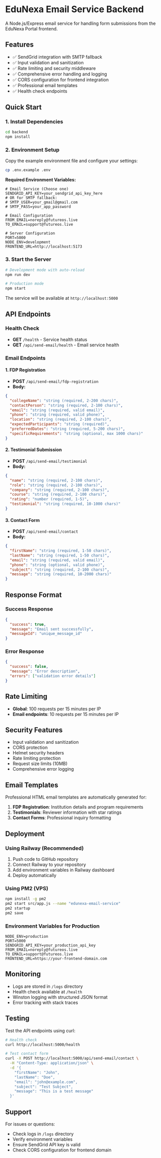 # EduNexa Email Service Backend

A Node.js/Express email service for handling form submissions from the EduNexa Portal frontend.

## Features

- ✅ SendGrid integration with SMTP fallback
- ✅ Input validation and sanitization
- ✅ Rate limiting and security middleware
- ✅ Comprehensive error handling and logging
- ✅ CORS configuration for frontend integration
- ✅ Professional email templates
- ✅ Health check endpoints

## Quick Start

### 1. Install Dependencies

```bash
cd backend
npm install
```

### 2. Environment Setup

Copy the example environment file and configure your settings:

```bash
cp .env.example .env
```

**Required Environment Variables:**

```env
# Email Service (Choose one)
SENDGRID_API_KEY=your_sendgrid_api_key_here
# OR for SMTP fallback:
# SMTP_USER=your_gmail@gmail.com
# SMTP_PASS=your_app_password

# Email Configuration
FROM_EMAIL=noreply@futureos.live
TO_EMAIL=support@futureos.live

# Server Configuration
PORT=5000
NODE_ENV=development
FRONTEND_URL=http://localhost:5173
```

### 3. Start the Server

```bash
# Development mode with auto-reload
npm run dev

# Production mode
npm start
```

The service will be available at `http://localhost:5000`

## API Endpoints

### Health Check
- **GET** `/health` - Service health status
- **GET** `/api/send-email/health` - Email service health

### Email Endpoints

#### 1. FDP Registration
- **POST** `/api/send-email/fdp-registration`
- **Body:**
```json
{
  "collegeName": "string (required, 2-200 chars)",
  "contactPerson": "string (required, 2-100 chars)",
  "email": "string (required, valid email)",
  "phone": "string (required, valid phone)",
  "location": "string (required, 2-100 chars)",
  "expectedParticipants": "string (required)",
  "preferredDates": "string (required, 5-200 chars)",
  "specificRequirements": "string (optional, max 1000 chars)"
}
```

#### 2. Testimonial Submission
- **POST** `/api/send-email/testimonial`
- **Body:**
```json
{
  "name": "string (required, 2-100 chars)",
  "role": "string (required, 2-100 chars)",
  "company": "string (required, 2-100 chars)",
  "course": "string (required, 2-100 chars)",
  "rating": "number (required, 1-5)",
  "testimonial": "string (required, 10-1000 chars)"
}
```

#### 3. Contact Form
- **POST** `/api/send-email/contact`
- **Body:**
```json
{
  "firstName": "string (required, 1-50 chars)",
  "lastName": "string (required, 1-50 chars)",
  "email": "string (required, valid email)",
  "phone": "string (optional, valid phone)",
  "subject": "string (required, 2-100 chars)",
  "message": "string (required, 10-2000 chars)"
}
```

## Response Format

### Success Response
```json
{
  "success": true,
  "message": "Email sent successfully",
  "messageId": "unique_message_id"
}
```

### Error Response
```json
{
  "success": false,
  "message": "Error description",
  "errors": ["validation error details"]
}
```

## Rate Limiting

- **Global**: 100 requests per 15 minutes per IP
- **Email endpoints**: 10 requests per 15 minutes per IP

## Security Features

- Input validation and sanitization
- CORS protection
- Helmet security headers
- Rate limiting protection
- Request size limits (10MB)
- Comprehensive error logging

## Email Templates

Professional HTML email templates are automatically generated for:

1. **FDP Registration**: Institution details and program requirements
2. **Testimonials**: Reviewer information with star ratings
3. **Contact Forms**: Professional inquiry formatting

## Deployment

### Using Railway (Recommended)

1. Push code to GitHub repository
2. Connect Railway to your repository
3. Add environment variables in Railway dashboard
4. Deploy automatically

### Using PM2 (VPS)

```bash
npm install -g pm2
pm2 start src/app.js --name "edunexa-email-service"
pm2 startup
pm2 save
```

### Environment Variables for Production

```env
NODE_ENV=production
PORT=5000
SENDGRID_API_KEY=your_production_api_key
FROM_EMAIL=noreply@futureos.live
TO_EMAIL=support@futureos.live
FRONTEND_URL=https://your-frontend-domain.com
```

## Monitoring

- Logs are stored in `/logs` directory
- Health check available at `/health`
- Winston logging with structured JSON format
- Error tracking with stack traces

## Testing

Test the API endpoints using curl:

```bash
# Health check
curl http://localhost:5000/health

# Test contact form
curl -X POST http://localhost:5000/api/send-email/contact \
  -H "Content-Type: application/json" \
  -d '{
    "firstName": "John",
    "lastName": "Doe",
    "email": "john@example.com",
    "subject": "Test Subject",
    "message": "This is a test message"
  }'
```

## Support

For issues or questions:
- Check logs in `/logs` directory
- Verify environment variables
- Ensure SendGrid API key is valid
- Check CORS configuration for frontend domain
